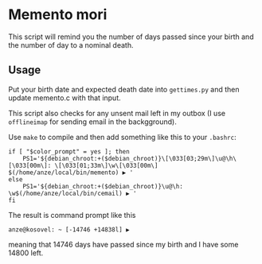 # Memento mori

This script will remind you the number of days passed since your birth
and the number of day to a nominal death.

## Usage

Put your birth date and expected death date into `gettimes.py` and
then update memento.c with that input.

This script also checks for any unsent mail left in my outbox (I use
`offlineimap` for sending email in the backgground). 

Use `make` to compile and then add something like this to your
`.bashrc`:

```
if [ "$color_prompt" = yes ]; then
    PS1='${debian_chroot:+($debian_chroot)}\[\033[03;29m\]\u@\h\[\033[00m\]: \[\033[01;33m\]\w\[\033[00m\] $(/home/anze/local/bin/memento) ▶ '
else
    PS1='${debian_chroot:+($debian_chroot)}\u@\h: \w$(/home/anze/local/bin/cemail) ▶ '
fi
```

The result is command prompt like this

```
anze@kosovel: ~ [-14746 +14838l] ▶ 
```

meaning that 14746 days have passed since my birth and I have some
14800 left.

